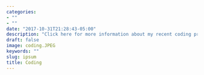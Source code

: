 ```yaml
---
categories:
- ""
- ""
date: "2017-10-31T21:28:43-05:00"
description: "Click here for more information about my recent coding projects regarding critical data and COVID 19"
draft: false
image: coding.JPEG
keywords: ""
slug: ipsum
title: Coding
---
```


